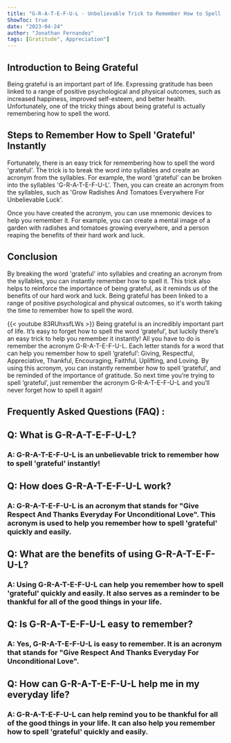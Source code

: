 ```yaml
---
title: "G-R-A-T-E-F-U-L - Unbelievable Trick to Remember How to Spell 'Grateful' Instantly!"
ShowToc: true 
date: "2023-04-24"
author: "Jonathan Fernandez" 
tags: [Gratitude", Appreciation"]
---
```

## Introduction to Being Grateful

Being grateful is an important part of life. Expressing gratitude has been linked to a range of positive psychological and physical outcomes, such as increased happiness, improved self-esteem, and better health. Unfortunately, one of the tricky things about being grateful is actually remembering how to spell the word.

## Steps to Remember How to Spell 'Grateful' Instantly

Fortunately, there is an easy trick for remembering how to spell the word 'grateful'. The trick is to break the word into syllables and create an acronym from the syllables. For example, the word 'grateful' can be broken into the syllables 'G-R-A-T-E-F-U-L'. Then, you can create an acronym from the syllables, such as 'Grow Radishes And Tomatoes Everywhere For Unbelievable Luck'.

Once you have created the acronym, you can use mnemonic devices to help you remember it. For example, you can create a mental image of a garden with radishes and tomatoes growing everywhere, and a person reaping the benefits of their hard work and luck.

## Conclusion

By breaking the word 'grateful' into syllables and creating an acronym from the syllables, you can instantly remember how to spell it. This trick also helps to reinforce the importance of being grateful, as it reminds us of the benefits of our hard work and luck. Being grateful has been linked to a range of positive psychological and physical outcomes, so it's worth taking the time to remember how to spell the word.

{{< youtube 83RUhxsfLWs >}} 
Being grateful is an incredibly important part of life. It’s easy to forget how to spell the word ‘grateful’, but luckily there’s an easy trick to help you remember it instantly! All you have to do is remember the acronym G-R-A-T-E-F-U-L. Each letter stands for a word that can help you remember how to spell ‘grateful’: Giving, Respectful, Appreciative, Thankful, Encouraging, Faithful, Uplifting, and Loving. By using this acronym, you can instantly remember how to spell ‘grateful’, and be reminded of the importance of gratitude. So next time you’re trying to spell ‘grateful’, just remember the acronym G-R-A-T-E-F-U-L and you’ll never forget how to spell it again!

## Frequently Asked Questions (FAQ) :
<h2>Q: What is G-R-A-T-E-F-U-L?</h2>

<h3>A: G-R-A-T-E-F-U-L is an unbelievable trick to remember how to spell 'grateful' instantly!</h3>

<h2>Q: How does G-R-A-T-E-F-U-L work?</h2>

<h3>A: G-R-A-T-E-F-U-L is an acronym that stands for "Give Respect And Thanks Everyday For Unconditional Love". This acronym is used to help you remember how to spell 'grateful' quickly and easily.</h3>

<h2>Q: What are the benefits of using G-R-A-T-E-F-U-L?</h2>

<h3>A: Using G-R-A-T-E-F-U-L can help you remember how to spell 'grateful' quickly and easily. It also serves as a reminder to be thankful for all of the good things in your life.</h3>

<h2>Q: Is G-R-A-T-E-F-U-L easy to remember?</h2>

<h3>A: Yes, G-R-A-T-E-F-U-L is easy to remember. It is an acronym that stands for "Give Respect And Thanks Everyday For Unconditional Love".</h3>

<h2>Q: How can G-R-A-T-E-F-U-L help me in my everyday life?</h2>

<h3>A: G-R-A-T-E-F-U-L can help remind you to be thankful for all of the good things in your life. It can also help you remember how to spell 'grateful' quickly and easily.</h3>





